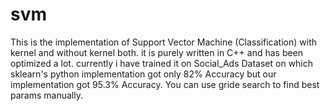 # svm
This is the implementation of Support Vector Machine (Classification) with kernel and without kernel both. it is purely written in C++ and has been optimized a lot.
currently i have trained it on Social_Ads Dataset on which sklearn's python implementation got only 82% Accuracy but our implementation got 95.3% Accuracy.
You can use gride search to find best params manually.
